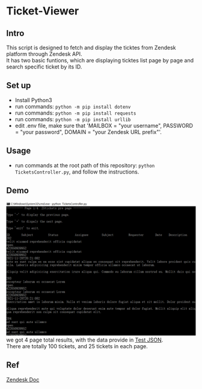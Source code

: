 # Ticket-Viewer

## Intro

This script is designed to fetch and display the ticktes from Zendesk platform through Zendesk API.  
It has two basic funtions, which are displaying ticktes list page by page and search specific ticket by its ID.  

## Set up

* Install Python3
* run commands: `python -m pip install dotenv`
* run commands: `python -m pip install requests`
* run commands: `python -m pip install urllib`
* edit .env file, make sure that 'MAILBOX = "your username", PASSWORD = "your password", DOMAIN = "your Zendesk URL prefix"'.

## Usage

* run commands at the root path of this repository: `python TicketsController.py`, and follow the instructions.

## Demo

![Page Display](https://github.com/Gilone/Ticket-Viewer/blob/main/demo.png)
we got 4 page total results, with the data provide in [Test JSON](https://gist.github.com/svizzari/c7ffed8e10d3a456b40ac9d18f34289c).  
There are totally 100 tickets, and 25 tickets in each page.  

## Ref

[Zendesk Doc](https://developer.zendesk.com/rest_api/docs/support/tickets)